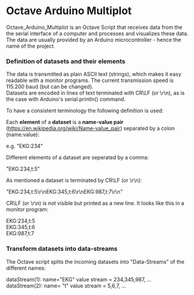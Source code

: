 # Octave Arduino Multiplot
Octave_Arduino_Multiplot is an Octave Script that receives data from the the serial interface of a computer and processes and visualizes these data. The data are usually provided by an Arduino microcontroller - hence the name of the project.

### Definition of datasets and their elements
The data is transmitted as plain ASCII text (strings), which makes it easy readable with a monitor programs. The current transmission speed is 115.200 baud (but can be changed).<br>
Datasets are encoded in lines of text terminated with CR\LF (or \r\n), as is the case with Arduino's serial.println() command.

To have a consistent terminology the following definition is used:

Each **element** of a **dataset** is a **name-value pair** (https://en.wikipedia.org/wiki/Name-value_pair) separated by a colon (name:value): 

e.g. "EKG:234"

Different elements of a dataset are seperated by a comma: 

"EKG:234,t:5"

As mentioned a dataset is terminated by CR\LF (or \r\n):  

"EKG:234,t:5\r\nEKG:345,t:6\r\nEKG:987,t:7\r\n"

CR\LF (or \r\n) is not visible but printed as a new line. It looks like this in a monitor program: 

EKG:234,t:5<br>
EKG:345,t:6<br>
EKG:987,t:7<br>

### Transform datasets into data-streams
The Octave script splits the incoming datasets into "Data-Streams" of the different names:

dataStream(1): name="EKG" value stream = 234,345,987, ...<br>
dataStream(2): name= "t"  value stream = 5,6,7, ...<br>
